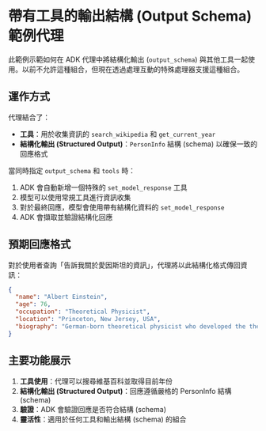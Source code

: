 # 帶有工具的輸出結構 (Output Schema) 範例代理

此範例示範如何在 ADK 代理中將結構化輸出 (`output_schema`) 與其他工具一起使用。以前不允許這種組合，但現在透過處理互動的特殊處理器支援這種組合。

## 運作方式

代理結合了：
- **工具**：用於收集資訊的 `search_wikipedia` 和 `get_current_year`
- **結構化輸出 (Structured Output)**：`PersonInfo` 結構 (schema) 以確保一致的回應格式

當同時指定 `output_schema` 和 `tools` 時：
1. ADK 會自動新增一個特殊的 `set_model_response` 工具
2. 模型可以使用常規工具進行資訊收集
3. 對於最終回應，模型會使用帶有結構化資料的 `set_model_response`
4. ADK 會擷取並驗證結構化回應

## 預期回應格式

對於使用者查詢「告訴我關於愛因斯坦的資訊」，代理將以此結構化格式傳回資訊：

```json
{
  "name": "Albert Einstein",
  "age": 76,
  "occupation": "Theoretical Physicist",
  "location": "Princeton, New Jersey, USA",
  "biography": "German-born theoretical physicist who developed the theory of relativity..."
}
```

## 主要功能展示

1. **工具使用**：代理可以搜尋維基百科並取得目前年份
2. **結構化輸出 (Structured Output)**：回應遵循嚴格的 PersonInfo 結構 (schema)
3. **驗證**：ADK 會驗證回應是否符合結構 (schema)
4. **靈活性**：適用於任何工具和輸出結構 (schema) 的組合
